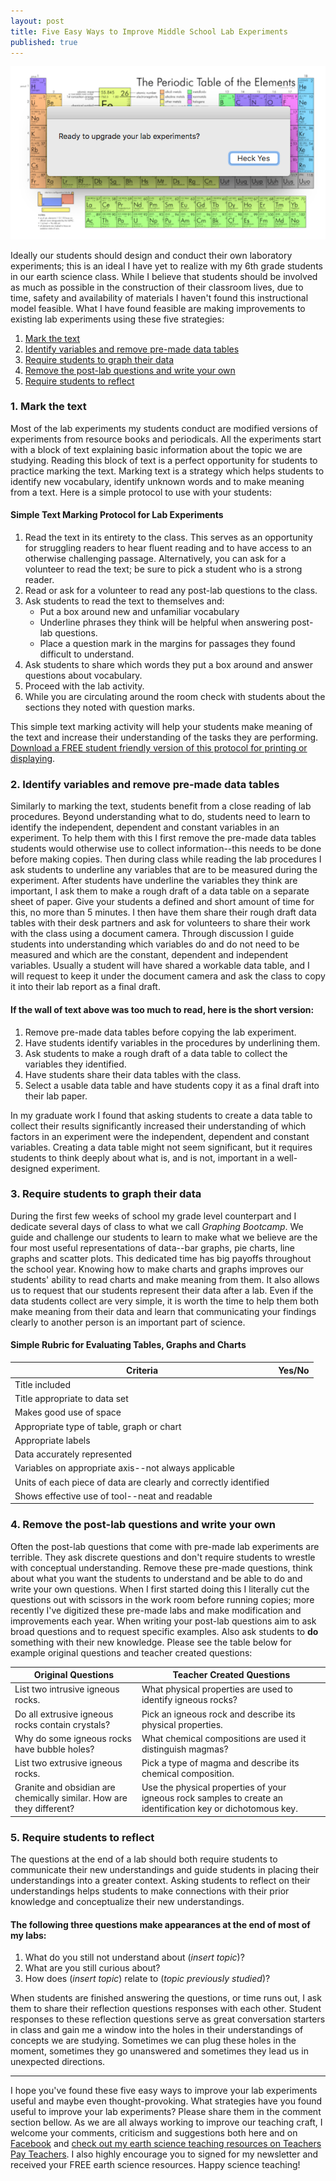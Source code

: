 ```yaml
---
layout: post
title: Five Easy Ways to Improve Middle School Lab Experiments
published: true
---
```

![Ready to upgrade your lab experiments?](/images/5easyways.png "Ready to upgrade your lab experiments?")

Ideally our students should design and conduct their own laboratory experiments; this is an ideal I have yet to realize with my 6th grade students in our earth science class. While I believe that students should be involved as much as possible in the construction of their classroom lives, due to time, safety and availability of materials I haven't found this instructional model feasible. What I have found feasible are making improvements to existing lab experiments using these five strategies:

1. [Mark the text](#mark_the_text)
2. [Identify variables and remove pre-made data tables](#procedures)  
3. [Require students to graph their data](#graph_data)   
4. [Remove the post-lab questions and write your own](#questions)   
5. [Require students to reflect](#reflect)   

### <a id="mark_the_text"></a>1. Mark the text
Most of the lab experiments my students conduct are modified versions of experiments from resource books and periodicals. All the experiments start with a block of text explaining basic information about the topic we are studying. Reading this block of text is a perfect opportunity for students to practice marking the text. Marking text is a strategy which helps students to identify new vocabulary, identify unknown words and to make meaning from a text. Here is a simple protocol to use with your students:

#### Simple Text Marking Protocol for Lab Experiments
1. Read the text in its entirety to the class. This serves as an opportunity for struggling readers to hear fluent reading and to have access to an otherwise challenging passage. Alternatively, you can ask for a volunteer to read the text; be sure to pick a student who is a strong reader.
2. Read or ask for a volunteer to read any post-lab questions to the class.
3. Ask students to read the text to themselves and:
   * Put a box around new and unfamiliar vocabulary
   * Underline phrases they think will be helpful when answering post-lab questions.
   * Place a question mark in the margins for passages they found difficult to understand.
4. Ask students to share which words they put a box around and answer questions about vocabulary.
5. Proceed with the lab activity.
6. While you are circulating around the room check with students about the sections they noted with question marks.

This simple text marking activity will help your students make meaning of the text and increase their understanding of the tasks they are performing. [Download a FREE student friendly version of this protocol for printing or displaying](https://www.teacherspayteachers.com/Product/Text-Marking-Protocol-for-Lab-Experiments-3485031).

### <a id="procedures"></a>2. Identify variables and remove pre-made data tables
Similarly to marking the text, students benefit from a close reading of lab procedures. Beyond understanding what to do, students need to learn to identify the independent, dependent and constant variables in an experiment. To help them with this I first remove the pre-made data tables students would otherwise use to collect information--this needs to be done before making copies. Then during class while reading the lab procedures I ask students to underline any variables that are to be measured during the experiment. After students have underline the variables they think are important, I ask them to make a rough draft of a data table on a separate sheet of paper. Give your students a defined and short amount of time for this, no more than 5 minutes. I then have them share their rough draft data tables with their desk partners and ask for volunteers to share their work with the class using a document camera. Through discussion I guide students into understanding which variables do and do not need to be measured and which are the constant, dependent and independent variables. Usually a student will have shared a workable data table, and I will request to keep it under the document camera and ask the class to copy it into their lab report as a final draft.

#### If the wall of text above was too much to read, here is the short version:
1. Remove pre-made data tables before copying the lab experiment.
2. Have students identify variables in the procedures by underlining them.
3. Ask students to make a rough draft of a data table to collect the variables they identified.
4. Have students share their data tables with the class.
5. Select a usable data table and have students copy it as a final draft into their lab paper.

In my graduate work I found that asking students to create a data table to collect their results significantly increased their understanding of which factors in an experiment were the independent, dependent and constant variables. Creating a data table might not seem significant, but it requires students to think deeply about what is, and is not, important in a well-designed experiment.

### <a id="graph_data"></a>3. Require students to graph their data
During the first few weeks of school my grade level counterpart and I dedicate several days of class to what we call _Graphing Bootcamp_. We guide and challenge our students to learn to make what we believe are the four most useful representations of data--bar graphs, pie charts, line graphs and scatter plots. This dedicated time has big payoffs throughout the school year. Knowing how to make charts and graphs improves our students' ability to read charts and make meaning from them. It also allows us to request that our students represent their data after a lab. Even if the data students collect are very simple, it is worth the time to help them both make meaning from their data and learn that communicating your findings clearly to another person is an important part of science.

#### Simple Rubric for Evaluating Tables, Graphs and Charts

|Criteria|Yes/No|
|---|---|
|Title included||
|Title appropriate to data set||
|Makes good use of space||
|Appropriate type of table, graph or chart||
|Appropriate labels||
|Data accurately represented||
|Variables on appropriate axis--not always applicable||
|Units of each piece of data are clearly and correctly identified||
|Shows effective use of tool--neat and readable||

### <a id="questions"></a>4. Remove the post-lab questions and write your own
Often the post-lab questions that come with pre-made lab experiments are terrible. They ask discrete questions and don't require students to wrestle with conceptual understanding. Remove these pre-made questions, think about what you want the students to understand and be able to do and write your own questions. When I first started doing this I literally cut the questions out with scissors in the work room before running copies; more recently I've digitized these pre-made labs and make modification and improvements each year. When writing your post-lab questions aim to ask broad questions and to request specific examples. Also ask students to __do__ something with their new knowledge. Please see the table below for example original questions and teacher created questions:

|Original Questions|Teacher Created Questions|
|---|---|
|List two intrusive igneous rocks.|What physical properties are used to identify igneous rocks?|
|Do all extrusive igneous rocks contain crystals?|Pick an igneous rock and describe its physical properties.|
|Why do some igneous rocks have bubble holes?|What chemical compositions are used it distinguish magmas?|
|List two extrusive igneous rocks.|Pick a type of magma and describe its chemical composition.|
|Granite and obsidian are chemically similar. How are they different?|Use the physical properties of your igneous rock samples to create an identification key or dichotomous key.|

### <a id="reflect"></a>5. Require students to reflect
The questions at the end of a lab should both require students to communicate their new understandings and guide students in placing their understandings into a greater context. Asking students to reflect on their understandings helps students to make connections with their prior knowledge and conceptualize their new understandings.

#### The following three questions make appearances at the end of most of my labs:
1. What do you still not understand about (_insert topic_)?
2. What are you still curious about?
3. How does (_insert topic_) relate to (_topic previously studied_)?

When students are finished answering the questions, or time runs out, I ask them to share their reflection questions responses with each other. Student responses to these reflection questions serve as great conversation starters in class and gain me a window into the holes in their understandings of concepts we are studying. Sometimes we can plug these holes in the moment, sometimes they go unanswered and sometimes they lead us in unexpected directions.

---

I hope you've found these five easy ways to improve your lab experiments useful and maybe even thought-provoking. What strategies have you found useful to improve your lab experiments? Please share them in the comment section bellow. As we are all always working to improve our teaching craft, I welcome your comments, criticism and suggestions both here and on [Facebook](https://www.facebook.com/MSEarthScience) and [check out my earth science teaching resources on Teachers Pay Teachers](https://www.teacherspayteachers.com/Store/Middle-School-Earth-Science). I also highly encourage you to signed for my newsletter and received your FREE earth science resources. Happy science teaching!
